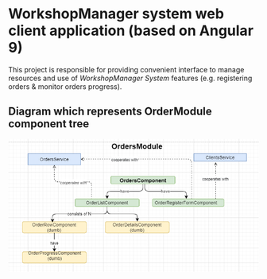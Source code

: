# WorkshopManager system web client application (based on Angular 9)

This project is responsible for providing convenient interface to manage resources and use of _WorkshopManager System_ features (e.g. registering orders & monitor orders progress). 

##  Diagram which represents OrderModule component tree

![alt text](/doc/ordermodule_v1.png)
